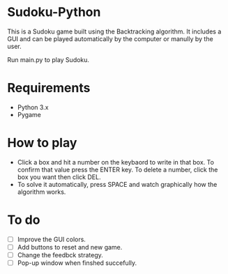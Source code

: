 # Sudoku-Python

This is a Sudoku game built using the Backtracking algorithm. It includes a GUI and can be played automatically by the computer or manully by the user.

Run main.py to play Sudoku.

# Requirements
- Python 3.x
- Pygame 

# How to play

- Click a box and hit a number on the keybaord to write in that box. To confirm that value press the ENTER key. To delete a number, click the box you want then click DEL. 
- To solve it automatically, press SPACE and watch graphically how the algorithm works.

# To do
- [ ] Improve the GUI colors.
- [ ] Add buttons to reset and new game.
- [ ] Change the feedbck strategy.
- [ ] Pop-up window when finshed succefully.
